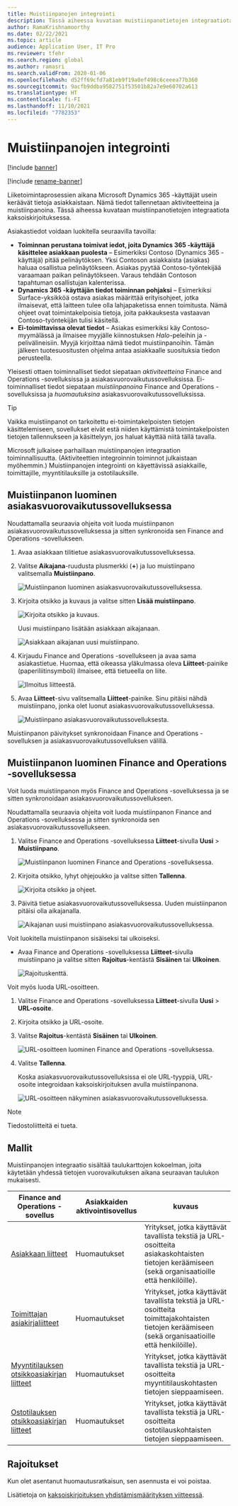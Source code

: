 ```yaml
---
title: Muistiinpanojen integrointi
description: Tässä aiheessa kuvataan muistiinpanotietojen integraatiota kaksoiskirjoituksessa.
author: RamaKrishnamoorthy
ms.date: 02/22/2021
ms.topic: article
audience: Application User, IT Pro
ms.reviewer: tfehr
ms.search.region: global
ms.author: ramasri
ms.search.validFrom: 2020-01-06
ms.openlocfilehash: d52ff69cfd7a81eb9f19a0ef498c6ceeea77b360
ms.sourcegitcommit: 9acfb9ddba9582751f53501b82a7e9e60702a613
ms.translationtype: HT
ms.contentlocale: fi-FI
ms.lasthandoff: 11/10/2021
ms.locfileid: "7782353"
---
```

# <a name="note-integration"></a>Muistiinpanojen integrointi

[!include [banner](../../includes/banner.md)]

[!include [rename-banner](~/includes/cc-data-platform-banner.md)]

Liiketoimintaprosessien aikana Microsoft Dynamics 365 -käyttäjät usein keräävät tietoja asiakkaistaan. Nämä tiedot tallennetaan aktiviteetteina ja muistiinpanoina. Tässä aiheessa kuvataan muistiinpanotietojen integraatiota kaksoiskirjoituksessa.

Asiakastiedot voidaan luokitella seuraavilla tavoilla:

+ **Toiminnan perustana toimivat iedot, joita Dynamics 365 -käyttäjä käsittelee asiakkaan puolesta** – Esimerkiksi Contoso (Dynamics 365 -käyttäjä) pitää pelinäytöksen. Yksi Contoson asiakkaista (asiakas) haluaa osallistua pelinäytökseen. Asiakas pyytää Contoso-työntekijää varaamaan paikan pelinäytökseen. Varaus tehdään Contoson tapahtuman osallistujan kalenterissa.
+ **Dynamics 365 -käyttäjän tiedot toiminnan pohjaksi** – Esimerkiksi Surface-yksikköä ostava asiakas määrittää erityisohjeet, jotka ilmaisevat, että laitteen tulee olla lahjapaketissa ennen toimitusta. Nämä ohjeet ovat toimintakelpoisia tietoja, joita pakkauksesta vastaavan Contoso-työntekijän tulisi käsitellä.
+ **Ei-toimittavissa olevat tiedot** – Asiakas esimerkiksi käy Contoso-myymälässä ja ilmaisee myyjälle kiinnostuksen *Halo*-peleihin ja -pelivälineisiin. Myyjä kirjoittaa nämä tiedot muistiinpanoihin. Tämän jälkeen tuotesuositusten ohjelma antaa asiakkaalle suosituksia tiedon perusteella.

Yleisesti ottaen toiminnalliset tiedot siepataan *aktiviteetteina* Finance and Operations -sovelluksissa ja asiakasvuorovaikutussovelluksissa. Ei-toiminnalliset tiedot siepataan *muistiinpanoina* Finance and Operations -sovelluksissa ja *huomautuksina* asiakasvuorovaikutussovelluksissa.

> [!TIP]
> Vaikka muistiinpanot on tarkoitettu ei-toimintakelpoisten tietojen käsittelemiseen, sovellukset eivät estä niiden käyttämistä toimintakelpoisten tietojen tallennukseen ja käsittelyyn, jos haluat käyttää niitä tällä tavalla.

Microsoft julkaisee parhaillaan muistiinpanojen integraation toiminnallisuutta. (Aktiviteettien integroinnin toiminnot julkaistaan myöhemmin.) Muistiinpanojen integrointi on käyettävissä asiakkaille, toimittajille, myyntitilauksille ja ostotilauksille.

## <a name="create-a-note-in-a-customer-engagement-app"></a>Muistiinpanon luominen asiakasvuorovaikutussovelluksessa

Noudattamalla seuraavia ohjeita voit luoda muistiinpanon asiakasvuorovaikutussovelluksessa ja sitten synkronoida sen Finance and Operations -sovellukseen.

1. Avaa asiakkaan tilitietue asiakasvuorovaikutussovelluksessa.
2. Valitse **Aikajana**-ruudusta plusmerkki (**+**) ja luo muistiinpano valitsemalla **Muistiinpano**.

    ![Muistiinpanon luominen asiakasvuorovaikutussovelluksessa.](media/notes-ce-1.png)

3. Kirjoita otsikko ja kuvaus ja valitse sitten **Lisää muistiinpano**.

    ![Kirjoita otsikko ja kuvaus.](media/notes-ce-2.png)

    Uusi muistiinpano lisätään asiakkaan aikajanaan.

    ![Asiakkaan aikajanan uusi muistiinpano.](media/notes-ce-3.png)

4. Kirjaudu Finance and Operations -sovellukseen ja avaa sama asiakastietue. Huomaa, että oikeassa yläkulmassa oleva **Liitteet**-painike (paperiliitinsymboli) ilmaisee, että tietueella on liite.

    ![Ilmoitus liitteestä.](media/notes-ce-4.png)

5. Avaa **Liitteet**-sivu valitsemalla **Liitteet**-painike. Sinu pitäisi nähdä muistiinpano, jonka olet luonut asiakasvuorovaikutussovelluksessa.

    ![Muistiinpano asiakasvuorovaikutussovelluksesta.](media/notes-ce-5.png)

Muistiinpanon päivitykset synkronoidaan Finance and Operations -sovelluksen ja asiakasvuorovaikutussovelluksen välillä.

## <a name="create-a-note-in-a-finance-and-operations-app"></a>Muistiinpanon luominen Finance and Operations -sovelluksessa

Voit luoda muistiinpanon myös Finance and Operations -sovelluksessa ja se sitten synkronoidaan asiakasvuorovaikutussovellukseen.

Noudattamalla seuraavia ohjeita voit luoda muistiinpanon Finance and Operations -sovelluksessa ja sitten synkronoida sen asiakasvuorovaikutussovellukseen.

1. Valitse Finance and Operations -sovelluksessa **Liitteet**-sivulla **Uusi** \> **Muistiinpano**.

    ![Muistiinpanon luominen Finance and Operations -sovelluksessa.](media/notes-fo-1.png)

2. Kirjoita otsikko, lyhyt ohjejoukko ja valitse sitten **Tallenna**.

    ![Kirjoita otsikko ja ohjeet.](media/notes-fo-2.png)

3. Päivitä tietue asiakasvuorovaikutussovelluksessa. Uuden muistiinpanon pitäisi olla aikajanalla.

    ![Aikajanan uusi muistiinpano asiakasvuorovaikutussovelluksessa.](media/notes-fo-3.png)

Voit luokitella muistiinpanon sisäiseksi tai ulkoiseksi.

- Avaa Finance and Operations -sovelluksessa **Liitteet**-sivulla muistiinpano ja valitse sitten **Rajoitus**-kentästä **Sisäinen** tai **Ulkoinen**.

    ![Rajoituskenttä.](media/notes-fo-4.png)

Voit myös luoda URL-osoitteen.

1. Valitse Finance and Operations -sovelluksessa **Liitteet**-sivulla **Uusi** \> **URL-osoite**.
2. Kirjoita otsikko ja URL-osoite.
3. Valitse **Rajoitus**-kentästä **Sisäinen** tai **Ulkoinen**.

    ![URL-osoitteen luominen Finance and Operations -sovelluksessa.](media/notes-fo-5.png)

4. Valitse **Tallenna**.

    Koska asiakasvuorovaikutussovelluksissa ei ole URL-tyyppiä, URL-osoite integroidaan kaksoiskirjoituksen avulla muistiinpanona.

    ![URL-osoitteen näkyminen asiakasvuorovaikutussovelluksessa.](media/notes-ce-6.png)

> [!NOTE]
> Tiedostoliitteitä ei tueta.

## <a name="templates"></a>Mallit

Muistiinpanojen integraatio sisältää taulukarttojen kokoelman, joita käytetään yhdessä tietojen vuorovaikutuksen aikana seuraavan taulukon mukaisesti.

| Finance and Operations -sovellus | Asiakkaiden aktivointisovellus | kuvaus |
|----------------------------|-------------------------|-------------|
| [Asiakkaan liitteet](mapping-reference.md#230) | Huomautukset | Yritykset, jotka käyttävät tavallista tekstiä ja URL-osoitteita asiakaskohtaisten tietojen keräämiseen (sekä organisaatioille että henkilöille). |
| [Toimittajan asiakirjaliitteet](mapping-reference.md#231) | Huomautukset | Yritykset, jotka käyttävät tavallista tekstiä ja URL-osoitteita toimittajakohtaisten tietojen keräämiseen (sekä organisaatioille että henkilöille). |
| [Myyntitilauksen otsikkoasiakirjan liitteet](mapping-reference.md#229) | Huomautukset | Yritykset, jotka käyttävät tavallista tekstiä ja URL-osoitteita myyntitilauskohtasten tietojen sieppaamiseen. |
| [Ostotilauksen otsikkoasiakirjan liitteet](mapping-reference.md#232) | Huomautukset | Yritykset, jotka käyttävät tavallista tekstiä ja URL-osoitteita ostotilauskohtaisten tietojen sieppaamiseen. |

## <a name="limitations"></a>Rajoitukset

Kun olet asentanut huomautusratkaisun, sen asennusta ei voi poistaa. 

Lisätietoja on [kaksoiskirjoituksen yhdistämismäärityksen viitteessä](mapping-reference.md).
